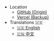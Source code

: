 - Location
  - [GitHub (Origin)](https://ohmysh.github.io/docs-v2)
  - [Vercel (Backup)](https://docs-v2-liard.vercel.app/docs-v2)
- Translations :us:
  - [:us: English](/)
  - [:cn: 中文](/zh_cn/)
